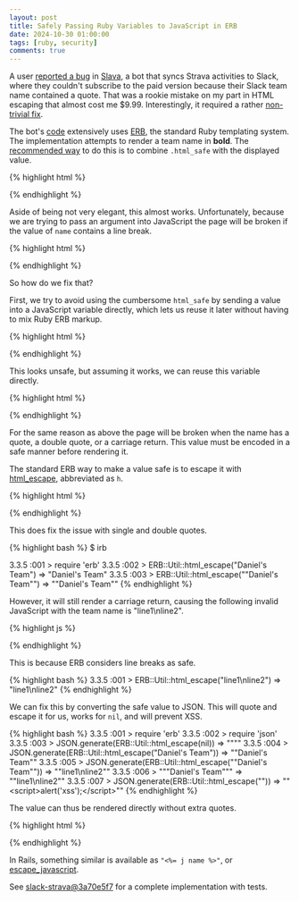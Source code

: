 ```yaml
---
layout: post
title: Safely Passing Ruby Variables to JavaScript in ERB
date: 2024-10-30 01:00:00
tags: [ruby, security]
comments: true
---
```

A user [reported a bug](https://github.com/dblock/slack-strava/issues/171) in [Slava](https://slava.playplay.io), a bot that syncs Strava activities to Slack, where they couldn't subscribe to the paid version because their Slack team name contained a quote. That was a rookie mistake on my part in HTML escaping that almost cost me $9.99. Interestingly, it required a rather [non-trivial fix](https://github.com/dblock/slack-strava/commit/3a70e5f70b778a79b79a1406ee629e379b07094e).

The bot's [code](https://github.com/dblock/slack-strava/) extensively uses [ERB](https://github.com/ruby/erb), the standard Ruby templating system. The implementation attempts to render a team name in **bold**. The [recommended way](https://stackoverflow.com/questions/75389277/how-to-make-a-text-bold-in-helper-rb-ruby-file-inside-a-string) to do this is to combine `.html_safe` with the displayed value.

{% highlight html %}
<script>
  $(document).ready(function() {
    message('<%= "Welcome <b>".html_safe + name + "</b>!".html_safe %>');
  });
</script>
{% endhighlight %}

Aside of being not very elegant, this almost works. Unfortunately, because we are trying to pass an argument into JavaScript the page will be broken if the value of `name` contains a line break. 

{% highlight html %}
<script>
  $(document).ready(function() {
    message('<%= "Welcome <b>".html_safe + "line1
line2" + "</b>!".html_safe %>');
  });
</script>
{% endhighlight %}

So how do we fix that?

First, we try to avoid using the cumbersome `html_safe` by sending a value into a JavaScript variable directly, which lets us reuse it later without having to mix Ruby ERB markup.

{% highlight html %}
<script>
  $(document).ready(function() {
    var name = '<%= name %>';
  });
</script>
{% endhighlight %}

This looks unsafe, but assuming it works, we can reuse this variable directly.

{% highlight html %}
<script>
  $(document).ready(function() {
    var name = '<%= name %>';
    message('Welcome <b>' + name + '</b>!');
  });
</script>
{% endhighlight %}

For the same reason as above the page will be broken when the name has a quote, a double quote, or a carriage return. This value must be encoded in a safe manner before rendering it.

The standard ERB way to make a value safe is to escape it with [html_escape](https://apidock.com/rails/v5.2.3/ERB/Util/html_escape), abbreviated as `h`.

{% highlight html %}
<script>
  $(document).ready(function() {
    var name = '<%=h name %>';
    message('Welcome <b>' + name + '</b>!');
  });
</script>
{% endhighlight %}

This does fix the issue with single and double quotes.

{% highlight bash %}
$ irb

3.3.5 :001 > require 'erb'
3.3.5 :002 > ERB::Util::html_escape("Daniel's Team")
 => "Daniel&#39;s Team" 
3.3.5 :003 > ERB::Util::html_escape("\"Daniel's Team\"")
 => "&quot;Daniel&#39;s Team&quot;"
{% endhighlight %}

However, it will still render a carriage return, causing the following invalid JavaScript with the team name is "line1\nline2".

{% highlight js %}
<script>
  $(document).ready(function() {
    var name = "line 1
line 2";
    message('Welcome <b>' + name + '</b>!');
  });
</script>
{% endhighlight %}

This is because ERB considers line breaks as safe.

{% highlight bash %}
3.3.5 :001 > ERB::Util::html_escape("line1\nline2")
 => "line1\nline2"
{% endhighlight %}

We can fix this by converting the safe value to JSON. This will quote and escape it for us, works for `nil`, and will prevent XSS.

{% highlight bash %}
3.3.5 :001 > require 'erb'
3.3.5 :002 > require 'json'
3.3.5 :003 > JSON.generate(ERB::Util::html_escape(nil))
 => "\"\""
3.3.5 :004 > JSON.generate(ERB::Util::html_escape("Daniel's Team"))
 => "\"Daniel&#39;s Team\""
3.3.5 :005 > JSON.generate(ERB::Util::html_escape("\"Daniel's Team\""))
 => "\"line1\\nline2\"" 
3.3.5 :006 > "\"&quot;Daniel&#39;s Team&quot;\""
 => "\"line1\\nline2\"" 
3.3.5 :007 > JSON.generate(ERB::Util::html_escape("<script>alert('xss');</script>"))
 => "\"&lt;script&gt;alert(&#39;xss&#39;);&lt;/script&gt;\""
{% endhighlight %}

The value can thus be rendered directly without extra quotes.

{% highlight html %}
<script>
  $(document).ready(function() {
    var name = <%= JSON.generate(ERB::Util::html_escape(name)) %>;
    message('Welcome <b>' + name + '</b>!');
  });
</script>
{% endhighlight %}

In Rails, something similar is available as `"<%= j name %>"`, or [escape_javascript](https://api.rubyonrails.org/classes/ActionView/Helpers/JavaScriptHelper.html#method-i-escape_javascript).

See [slack-strava@3a70e5f7](https://github.com/dblock/slack-strava/commit/3a70e5f70b778a79b79a1406ee629e379b07094e) for a complete implementation with tests.
